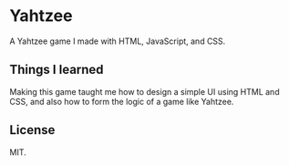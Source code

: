 # Yahtzee
A Yahtzee game I made with HTML, JavaScript, and CSS.

## Things I learned
Making this game taught me how to design a simple UI using HTML and CSS, and also how to form the logic of a game like Yahtzee.

## License
MIT.
